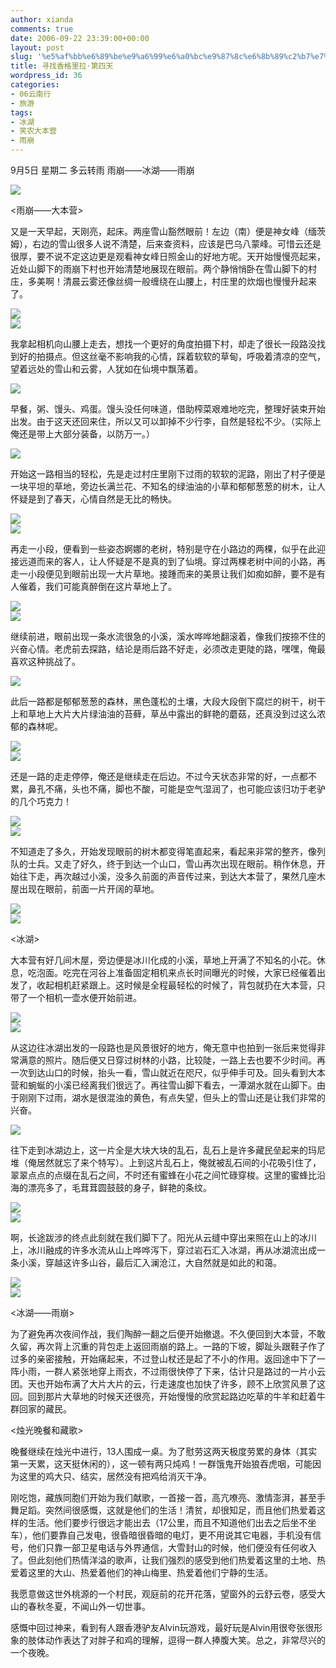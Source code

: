 ```yaml
---
author: xianda
comments: true
date: 2006-09-22 23:39:00+00:00
layout: post
slug: '%e5%af%bb%e6%89%be%e9%a6%99%e6%a0%bc%e9%87%8c%e6%8b%89%c2%b7%e7%ac%ac%e5%9b%9b%e5%a4%a9'
title: 寻找香格里拉·第四天
wordpress_id: 36
categories:
- 06云南行
- 旅游
tags:
- 冰湖
- 笑农大本营
- 雨崩
---
```


9月5日 星期二 多云转雨 雨崩——冰湖——雨崩

 

![](http://tkfiles.storage.msn.com/x1pc_jqddVOWRmZwPWAHYlShwZNX7IkAeuEcWRkyCjLgpcPrSBpYAquv0Gu8Gds3DCo_cGsjHQ5GmHGitISlpq73qm3cDLTiZzK5T3eAKdtlV2ZHWUQM-mhWFSexwr-7urQMrYbJUTzbMo)

 

<雨崩——大本营>

 

又是一天早起，天刚亮，起床。两座雪山豁然眼前！左边（南）便是神女峰（缅茨姆），右边的雪山很多人说不清楚，后来查资料，应该是巴乌八蒙峰。可惜云还是很厚，要不说不定这边更是观看神女峰日照金山的好地方呢。天开始慢慢亮起来，近处山脚下的雨崩下村也开始清楚地展现在眼前。两个静悄悄卧在雪山脚下的村庄，多美啊！清晨云雾还像丝绸一般缠绕在山腰上，村庄里的炊烟也慢慢升起来了。

<!-- more -->

![](http://tkfiles.storage.msn.com/x1pc_jqddVOWRmZwPWAHYlSh_7SQITjFy7yIky2SvrH6RDiycMz1TYBPk6ZTKcgLGU_Hx3XuWnpeJxl3eGQwzNBP6sz6I2ebSzoYz6YiYKijR84Gq-wH3Wga84Jj6l8Ta12-sqlOD9TR7I)      
![](http://tkfiles.storage.msn.com/x1pc_jqddVOWRmZwPWAHYlSh0802u5IJ71kAlPwlCfIYoDwP-zlmjsKzNAYjxTy-eQV4o_5BHWk6EErSoh6jt-HbzKeU0_f7vXfGm4gQLK5OMmnfqzhADO8KRluUIwlJ2VCSs7Wp3x2hIw)

 

我拿起相机向山腰上走去，想找一个更好的角度拍摄下村，却走了很长一段路没找到好的拍摄点。但这丝毫不影响我的心情，踩着软软的草甸，呼吸着清凉的空气，望着远处的雪山和云雾，人犹如在仙境中飘荡着。

 

![](http://tkfiles.storage.msn.com/x1pc_jqddVOWRmZwPWAHYlShxmTPc0Mnu4JBX9Z9e_logefA6fBuk4NWMsPwwBI-ZbEKP4dFF_EvAA8fvMHC88W6_ubWM38bt8vl4ZLd-SVAsukrVGdMkMIa1YqxP47uNDL1KaD8pai2_8)

 

早餐，粥、馒头、鸡蛋。馒头没任何味道，借助榨菜艰难地吃完，整理好装束开始出发。由于这天还回来住，所以又可以卸掉不少行李，自然是轻松不少。（实际上俺还是带上大部分装备，以防万一。）

 

![](http://tkfiles.storage.msn.com/x1pc_jqddVOWRmZwPWAHYlSh2KWQ572O9vICUPGPJWKJrToX4fvOnVPaTq64SyaxjN7QwjOo7LGM5RMZ-BrgiBuu1C36uahRGYfSXg8ayz2s30WXXEPDvkkUAS-TsyNDRcaUB2YrbBlPyY)

 

开始这一路相当的轻松，先是走过村庄里刚下过雨的软软的泥路，刚出了村子便是一块平坦的草地，旁边长满兰花、不知名的绿油油的小草和郁郁葱葱的树木，让人怀疑是到了春天，心情自然是无比的畅快。

 

![](http://tkfiles.storage.msn.com/x1pc_jqddVOWRmZwPWAHYlSh0lRN-PYntIPPcdUIQ-3Htg4gBodks1fnmYiTqpR1upnxCGCkclTQm6mMZ79wLcRYrSHZD2Ul9NC2tmEfWNQseItpqN23Ar0-MQNrQBsrjmZ_piZdDUOcM4)      
![](http://tkfiles.storage.msn.com/x1pc_jqddVOWRmZwPWAHYlShx6g-nG__wBDEhGWrJUIoGMp8MGGzfbJrKoyQOpQpHOt1ZKbcmMrPKkYsp23E4_S7IjY9Ql6vkdhyczbCoidYEm8U0mMeThfg88K2RO7p_mO1uyI-Ve93rA)

 

再走一小段，便看到一些姿态婀娜的老树，特别是守在小路边的两棵，似乎在此迎接远道而来的客人，让人怀疑是不是真的到了仙境。穿过两棵老树中间的小路，再走一小段便见到眼前出现一大片草地。接踵而来的美景让我们如痴如醉，要不是有人催着，我们可能真醉倒在这片草地上了。

 

![](http://tkfiles.storage.msn.com/x1pc_jqddVOWRmZwPWAHYlSh1j2x_2XlpzeiWzxxfhc0addRqnOqPsXuO8FyDz-WWlZDsD9IIp56OUkVF8Q_XXmO1xGV3NqJr4_coPN4nd9LXIWoN5quqJFVe_GStn0eZcW)      
![](http://tkfiles.storage.msn.com/x1pc_jqddVOWRmZwPWAHYlSh-m_xwt_nCzNm0oMW5KmSMRRrSp1wKWZWLGhfgoHAc4bEncUkNaESsd4g7ycnwumdvcmG-VB_PUmHzysGYzGhVVEMUb2-CjuCnDSmRs6gVuAwvcEKCFzOfE)

 

继续前进，眼前出现一条水流很急的小溪，溪水哗哗地翻滚着，像我们按捺不住的兴奋心情。老虎前去探路，结论是雨后路不好走，必须改走更陡的路，嘿嘿，俺最喜欢这种挑战了。

 

![](http://tkfiles.storage.msn.com/x1pc_jqddVOWRmZwPWAHYlSh7dHXmBEzt5yPJQg8LWtC6B3vsG05pnC0DycacpjIGBunZNxUW5OwzJ5wYxzCspNknzFRtHwuIW0N3DiuFMWXdssIgu_hlRgpSsuPnMf-Pss3-4nFaH034I)

 

此后一路都是郁郁葱葱的森林，黑色蓬松的土壤，大段大段倒下腐烂的树干，树干上和草地上大片大片绿油油的苔藓，草丛中露出的鲜艳的蘑菇，还真没到过这么浓郁的森林呢。

 

![](http://tkfiles.storage.msn.com/x1pc_jqddVOWRmZwPWAHYlSh-6Wi_-QOAbC_yaVXguByazbxRhtw0iUNK635uhoKIHW3HQdx1gKHEuHVvzjZI6pUD2BjLfYnhafNOnyZvUTTpA8mIcsEhaqyBtPvKeCp2kX8nOdTEcIYKE)      
![](http://tkfiles.storage.msn.com/x1pc_jqddVOWRmZwPWAHYlSh2_aR8HZUgAXwYDJZ-jC4Gy51ey8HklDrKcIQ_KZ0HTdfE1krijvgnYDV9VEt5kJcYKYEisJKWTZk7aeCnL7Vps0eUrzbNaAM-dXKN5xVumHZgG0C6E2xpo)

 

还是一路的走走停停，俺还是继续走在后边。不过今天状态非常的好，一点都不累，鼻孔不痛，头也不痛，脚也不酸，可能是空气湿润了，也可能应该归功于老驴的几个巧克力！

 

![](http://tkfiles.storage.msn.com/x1pc_jqddVOWRmZwPWAHYlShyzohy54ju7sftkTPd7UJkTzI6cziet51bzFLO_HOgXAEDp9qxX91Yn0-foiJWCLIXqyNo5mynmwfFrZ2mVkhsKEjBHpbtOujwkfyW-Nm8BGziJqOLdrxrE)       
![](http://tkfiles.storage.msn.com/x1pc_jqddVOWRmZwPWAHYlSh6qPMBI-5r9qwRAx9mtLhbZ6ZzFKYaFKBw8ekL_gEiWpdAgLtdKin0Nv4vknuHfGGJV5IfGo4PwHoR7ES_DBg7pWh5bDxSR_Y2t23Q0NbyIeuSByROHONy8)

 

不知道走了多久，开始发现眼前的树木都变得笔直起来，看起来非常的整齐，像列队的士兵。又走了好久，终于到达一个山口，雪山再次出现在眼前。稍作休息，开始往下走，再次越过小溪，没多久前面的声音传过来，到达大本营了，果然几座木屋出现在眼前，前面一片开阔的草地。

 

![](http://tkfiles.storage.msn.com/x1pc_jqddVOWRmZwPWAHYlSh-pWf5-Cv5JWapOiO1d6jizHj3aQACJ7FPet05lmeqWQs6k-JYVx6PnGkz4HQPnK2m44WZBYdBQ6VEx6TMYvJHAVs8xcdfuPstT7LP-kXdWIWjBP5oayfVY)      
![](http://tkfiles.storage.msn.com/x1pc_jqddVOWRmZwPWAHYlSh6gxlAvgeITruO3niO8-WiUizSH4VAUe2wpYzq6hzZbcKR19QQZKN-7FHmzshZ-wXM8_Fw3BVTYMqOJwgRYBxlqcehKAOFBFLnw_F2OpnNue5H1jewMBBno)

 

<冰湖>

 

大本营有好几间木屋，旁边便是冰川化成的小溪，草地上开满了不知名的小花。休息，吃泡面。吃完在河谷上准备固定相机来点长时间曝光的时候，大家已经催着出发了，收起相机赶紧跟上。这时候是全程最轻松的时候了，背包就扔在大本营，只带了一个相机一壶水便开始前进。

 

![](http://tkfiles.storage.msn.com/x1pc_jqddVOWRmZwPWAHYlShzdQcb-WFXbJCGrY3LsiYAbY5M9d7S7HqQksgChNr2VtLpDLJQGICGTm0x83AVzUQDveFGD0je5yMr2Cgk9AxI6K-bXo3SqzAmvbb9_PQEdwU_k8DS1oRHI)      
![](http://tkfiles.storage.msn.com/x1pc_jqddVOWRmZwPWAHYlSh1sohnYCzhBNrQK_vPSCW0DnreegYOQB-v6Hwwd56qqIBokYghA0jsBQaXP6HMLjoOMF_yJSBVxvyEXePcaTgMkfT9ucmsQ8d5CQO279F-W01fx_DhuwmLU)

 

从这边往冰湖出发的一段路也是风景很好的地方，俺无意中也拍到一张后来觉得非常满意的照片。随后便又日穿过树林的小路，比较陡，一路上去也要不少时间。再一次到达山口的时候，抬头一看，雪山就近在咫尺，似乎伸手可及。回头看到大本营和蜿蜒的小溪已经离我们很远了。再往雪山脚下看去，一潭湖水就在山脚下。由于刚刚下过雨，湖水是很混浊的黄色，有点失望，但头上的雪山还是让我们非常的兴奋。

 

![](http://tkfiles.storage.msn.com/x1pc_jqddVOWRmZwPWAHYlSh94ek17FbI_Tp0UuR3pX_tDI91UziPzse-va1G0e5sPkRxHsM86Q7o5rypGHO06ZQWKUfcnaDUwc4QZBD6_AmH3Vup5UNr91WYm-cbVHLhmJRsiU6_pqRFQ)

 

往下走到冰湖边上，这一片全是大块大块的乱石，乱石上是许多藏民垒起来的玛尼堆（俺居然就忘了来个特写）。上到这片乱石上，俺就被乱石间的小花吸引住了，翠翠点点的点缀在乱石之间，不时还有蜜蜂在小花之间忙碌穿梭。这里的蜜蜂比沿海的漂亮多了，毛茸茸圆鼓鼓的身子，鲜艳的条纹。

 

![](http://tkfiles.storage.msn.com/x1pc_jqddVOWRmZwPWAHYlSh8AL4orAhwPo0lo3U0JblEq3_rZ-8-2_BHf0gHmetcBz1Feaa-SVFclasjBt1HGgiAOeYeTpKX2YXc3L7_A_YC4A-WG6Q5vgs2E1WtLZ__bwcBxPOgn98C4)      
![](http://tkfiles.storage.msn.com/x1pc_jqddVOWRmZwPWAHYlSh4ykBltVuZVGf5szygqy2LlmDAOAGzos0MWu_zF1fVu7npuMjka26sC9UkRfhAAWDY973Tcc3p32Fi9baqQDII6ll6TKFzrIIBCzb0n1NEGpMvLWxTLMGj4)

 

啊，长途跋涉的终点此刻就在我们脚下了。阳光从云缝中穿出来照在山上的冰川上，冰川融成的许多水流从山上哗哗泻下，穿过岩石汇入冰湖，再从冰湖流出成一条小溪，穿越这许多山谷，最后汇入澜沧江，大自然就是如此的和蔼。

 

![](http://tkfiles.storage.msn.com/x1pc_jqddVOWRmZwPWAHYlSh9zmqu_r-7C85zlop37SedfbAx27Xi2I8G29P_e3liD0CA78sSrhutzQ2zn6MIdkaUKh8bRGb9sKz268OP7zcvRFI1bAJarq2Me6P4P22pcB7W63Auo23mo)      
![](http://tkfiles.storage.msn.com/x1pc_jqddVOWRmZwPWAHYlSh1a78TPqed-kxI7IedAo9NhTKajYWbTYImXzpoCPERBZcy21NDlFkZpf0MRB7eAxnxIOA4YuAn1_k9lrW9aYWCi2TGVolNRdK9MJcXrjuWcaZGMogAMPoBw)

 

<冰湖——雨崩>

 

为了避免再次夜间作战，我们陶醉一翻之后便开始撤退。不久便回到大本营，不敢久留，再次背上沉重的背包走上返回雨崩的路上。一路的下坡，脚趾头跟鞋子作了过多的亲密接触，开始痛起来，不过登山杖还是起了不小的作用。返回途中下了一阵小雨，一群人紧张地穿上雨衣，不过雨很快停了下来，估计只是路过的一片小云团。天也开始布满了大片大片的云，行走速度也加快了许多，顾不上欣赏风景了这回。回到那片大草地的时候天还很亮，开始慢慢的欣赏起路边吃草的牛羊和赶着牛群回家的藏民。

 

<烛光晚餐和藏歌>

 

      

晚餐继续在烛光中进行，13人围成一桌。为了慰劳这两天极度劳累的身体（其实第一天累，这天挺休闲的），这一顿有两只炖鸡！一群饿鬼开始狼吞虎咽，可能因为这里的鸡大只、结实，居然没有把鸡给消灭干净。

       

刚吃饱，藏族同胞们开始为我们献歌，一首接一首，高亢嘹亮、激情澎湃，甚至手舞足蹈。突然间很感慨，这就是他们的生活！清贫，却很知足，而且他们热爱着这样的生活。他们要步行很远才能出去（17公里，而且不知道他们出去之后坐不坐车），他们要靠自己发电，很昏暗很昏暗的电灯，更不用说其它电器，手机没有信号，他们只靠一部卫星电话与外界通信，大雪封山的时候，他们便没有任何收入了。但此刻他们热情洋溢的歌声，让我们强烈的感受到他们热爱着这里的土地、热爱着这里的大山、热爱着他们的神山梅里、热爱着他们宁静的生活。

       

我愿意做这世外桃源的一个村民，观庭前的花开花落，望窗外的云舒云卷，感受大山的春秋冬夏，不闻山外一切世事。

       

感慨中回过神来，看到有人跟香港驴友Alvin玩游戏，最好玩是Alvin用很夸张很形象的肢体动作表达了对胖子和鸡的理解，逗得一群人捧腹大笑。总之，非常尽兴的一个夜晚。

       

    
